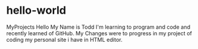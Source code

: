 # hello-world
MyProjects
Hello My Name is Todd I'm learning to program and code and recently learned of GitHub.
My Changes were to progress in my project of coding my personal site i have in HTML editor.
